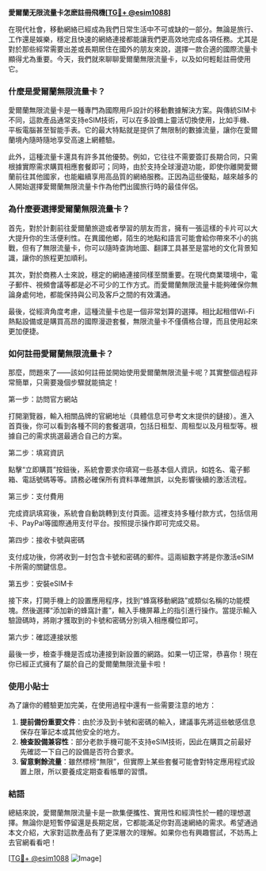 **愛爾蘭无限流量卡怎麽註冊飛機[[TG💪+ @esim1088](https://t.me/s/esim1088)]**

在現代社會，移動網絡已經成為我們日常生活中不可或缺的一部分。無論是旅行、工作還是娛樂，穩定且快速的網絡連接都能讓我們更高效地完成各項任務。尤其是對於那些經常需要出差或長期居住在國外的朋友來說，選擇一款合適的國際流量卡顯得尤為重要。今天，我們就來聊聊愛爾蘭無限流量卡，以及如何輕鬆註冊使用它。

### 什麼是愛爾蘭無限流量卡？

愛爾蘭無限流量卡是一種專門為國際用戶設計的移動數據解決方案。與傳統SIM卡不同，這款產品通常支持eSIM技術，可以在多設備上靈活切換使用，比如手機、平板電腦甚至智能手表。它的最大特點就是提供了無限制的數據流量，讓你在愛爾蘭境內隨時隨地享受高速上網體驗。

此外，這種流量卡還具有許多其他優勢。例如，它往往不需要簽訂長期合同，只需根據實際需求購買相應套餐即可；同時，由於支持全球漫遊功能，即使你離開愛爾蘭前往其他國家，也能繼續享用高品質的網絡服務。正因為這些優點，越來越多的人開始選擇愛爾蘭無限流量卡作為他們出國旅行時的最佳伴侶。

### 為什麼要選擇愛爾蘭無限流量卡？

首先，對於計劃前往愛爾蘭旅遊或者學習的朋友而言，擁有一張這樣的卡片可以大大提升你的生活便利性。在異國他鄉，陌生的地點和語言可能會給你帶來不小的挑戰，但有了無限流量卡，你可以隨時查詢地圖、翻譯工具甚至是當地的文化背景知識，讓你的旅程更加順利。

其次，對於商務人士來說，穩定的網絡連接同樣至關重要。在現代商業環境中，電子郵件、視頻會議等都是必不可少的工作方式。而愛爾蘭無限流量卡能夠確保你無論身處何地，都能保持與公司及客戶之間的有效溝通。

最後，從經濟角度考慮，這種流量卡也是一個非常划算的選擇。相比起租借Wi-Fi熱點設備或是購買高昂的國際漫遊套餐，無限流量卡不僅價格合理，而且使用起來更加便捷。

### 如何註冊愛爾蘭無限流量卡？

那麼，問題來了——該如何註冊並開始使用愛爾蘭無限流量卡呢？其實整個過程非常簡單，只需要幾個步驟就能搞定！

第一步：訪問官方網站

打開瀏覽器，輸入相關品牌的官網地址（具體信息可參考文末提供的鏈接）。進入首頁後，你可以看到各種不同的套餐選項，包括日租型、周租型以及月租型等。根據自己的需求挑選最適合自己的方案。

第二步：填寫資訊

點擊“立即購買”按鈕後，系統會要求你填寫一些基本個人資訊，如姓名、電子郵箱、電話號碼等等。請務必確保所有資料準確無誤，以免影響後續的激活流程。

第三步：支付費用

完成資訊填寫後，系統會自動跳轉到支付頁面。這裡支持多種付款方式，包括信用卡、PayPal等國際通用支付平台。按照提示操作即可完成交易。

第四步：接收卡號與密碼

支付成功後，你將收到一封包含卡號和密碼的郵件。這兩組數字將是你激活eSIM卡所需的關鍵信息。

第五步：安裝eSIM卡

接下來，打開手機上的設置應用程序，找到“蜂窩移動網路”或類似名稱的功能模塊。然後選擇“添加新的蜂窩計畫”，輸入手機屏幕上的指引進行操作。當提示輸入驗證碼時，將剛才獲取到的卡號和密碼分別填入相應欄位即可。

第六步：確認連接狀態

最後一步，檢查手機是否成功連接到新設置的網路。如果一切正常，恭喜你！現在你已經正式擁有了屬於自己的愛爾蘭無限流量卡啦！

### 使用小貼士

為了讓你的體驗更加完美，在使用過程中還有一些需要注意的地方：

1. **提前備份重要文件**：由於涉及到卡號和密碼的輸入，建議事先將這些敏感信息保存在筆記本或其他安全的地方。
2. **檢查設備兼容性**：部分老款手機可能不支持eSIM技術，因此在購買之前最好先確認一下自己的設備是否符合要求。
3. **留意剩餘流量**：雖然標榜“無限”，但實際上某些套餐可能會對特定應用程式設置上限，所以要養成定期查看帳單的習慣。

### 結語

總結來說，愛爾蘭無限流量卡是一款集便攜性、實用性和經濟性於一體的理想選擇。無論你是短暫停留還是長期定居，它都能滿足你對高速網絡的需求。希望通過本文介紹，大家對這款產品有了更深層次的理解。如果你也有興趣嘗試，不妨馬上去官網看看吧！

[[TG💪+ @esim1088](https://t.me/s/esim1088) ![Image](https://i.postimg.cc/4NQfJmqS/Snipaste-2025-05-13-00-14-12.png)]